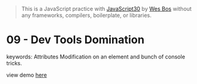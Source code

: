 > This is a JavaScript practice with [JavaScript30](https://javascript30.com/) by [Wes Bos](https://github.com/wesbos) without any frameworks, compilers, boilerplate, or libraries.

# 09 - Dev Tools Domination
keywords: Attributes Modification on an element and bunch of console tricks.

view demo [here](https://gnovo.github.io/JS30/09-Dev_Tools_Domination/index.html)